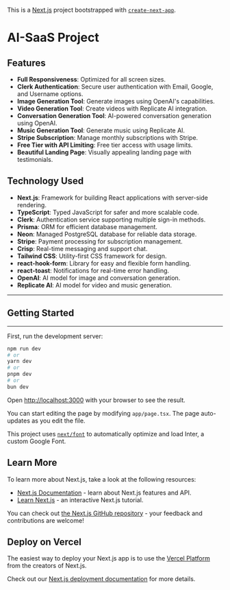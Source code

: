 This is a [Next.js](https://nextjs.org/) project bootstrapped with [`create-next-app`](https://github.com/vercel/next.js/tree/canary/packages/create-next-app).



# AI-SaaS Project

## Features

- **Full Responsiveness**: Optimized for all screen sizes.
- **Clerk Authentication**: Secure user authentication with Email, Google, and Username options.
- **Image Generation Tool**: Generate images using OpenAI's capabilities.
- **Video Generation Tool**: Create videos with Replicate AI integration.
- **Conversation Generation Tool**: AI-powered conversation generation using OpenAI.
- **Music Generation Tool**: Generate music using Replicate AI.
- **Stripe Subscription**: Manage monthly subscriptions with Stripe.
- **Free Tier with API Limiting**: Free tier access with usage limits.
- **Beautiful Landing Page**: Visually appealing landing page with testimonials.

## Technology Used

- **Next.js**: Framework for building React applications with server-side rendering.
- **TypeScript**: Typed JavaScript for safer and more scalable code.
- **Clerk**: Authentication service supporting multiple sign-in methods.
- **Prisma**: ORM for efficient database management.
- **Neon**: Managed PostgreSQL database for reliable data storage.
- **Stripe**: Payment processing for subscription management.
- **Crisp**: Real-time messaging and support chat.
- **Tailwind CSS**: Utility-first CSS framework for design.
- **react-hook-form**: Library for easy and flexible form handling.
- **react-toast**: Notifications for real-time error handling.
- **OpenAI**: AI model for image and conversation generation.
- **Replicate AI**: AI model for video and music generation.

---

## Getting Started

---

First, run the development server:

```bash
npm run dev
# or
yarn dev
# or
pnpm dev
# or
bun dev
```

Open [http://localhost:3000](http://localhost:3000) with your browser to see the result.

You can start editing the page by modifying `app/page.tsx`. The page auto-updates as you edit the file.

This project uses [`next/font`](https://nextjs.org/docs/basic-features/font-optimization) to automatically optimize and load Inter, a custom Google Font.

## Learn More

To learn more about Next.js, take a look at the following resources:

- [Next.js Documentation](https://nextjs.org/docs) - learn about Next.js features and API.
- [Learn Next.js](https://nextjs.org/learn) - an interactive Next.js tutorial.

You can check out [the Next.js GitHub repository](https://github.com/vercel/next.js/) - your feedback and contributions are welcome!

## Deploy on Vercel

The easiest way to deploy your Next.js app is to use the [Vercel Platform](https://vercel.com/new?utm_medium=default-template&filter=next.js&utm_source=create-next-app&utm_campaign=create-next-app-readme) from the creators of Next.js.

Check out our [Next.js deployment documentation](https://nextjs.org/docs/deployment) for more details.
